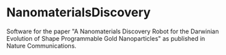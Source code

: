 # NanomaterialsDiscovery
Software for the paper "A Nanomaterials Discovery Robot for the Darwinian Evolution of Shape Programmable Gold Nanoparticles" as published in Nature Communications.
